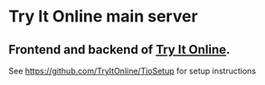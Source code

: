# Try It Online main server

## Frontend and backend of [Try It Online].


[Try It Online]: https://tryitonline.net/

See <https://github.com/TryItOnline/TioSetup> for setup instructions
